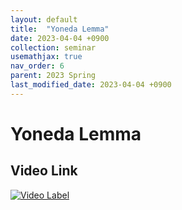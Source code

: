 ```yaml
---
layout: default
title:  "Yoneda Lemma"
date: 2023-04-04 +0900
collection: seminar
usemathjax: true
nav_order: 6
parent: 2023 Spring
last_modified_date: 2023-04-04 +0900
---
```

# Yoneda Lemma
<!-- ## <center> Abstract </center>
Francis Guthrie claimed in 1852 the four color problem. We
proof two essential lemmas and then solve six color problem. We expand
the proof of six color problem into five, four color problem. Kempe
published this proof in 1879. However the flaw was discovered in 1890
by Heawood. Although flawed, Kempe’s idea was used as one of a basic
tool. -->
## Video Link

[![Video Label](https://img.youtube.com/vi/YwTguXfGEDQ/hqdefault.jpg)](https://youtu.be/YwTguXfGEDQ)

<!-- ## PDF Download

<a target='_blank' href='../2023-1_download/History_of_Mathematics.pdf'>History of Mathematics PDF</a> -->